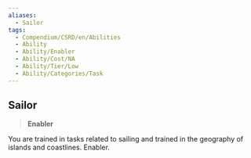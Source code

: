 ```yaml
---
aliases:
  - Sailor
tags:
  - Compendium/CSRD/en/Abilities
  - Ability
  - Ability/Enabler
  - Ability/Cost/NA
  - Ability/Tier/Low
  - Ability/Categories/Task
---
```

  
    
## Sailor    
>**Enabler**  
    
You are trained in tasks related to sailing and trained in the geography of islands and coastlines. Enabler.